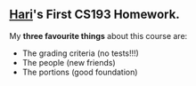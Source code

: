 ## [Hari](https://hariharish.netlify.app/)'s First CS193 Homework.

My **three favourite things** about this course are:
- The grading criteria (no tests!!!)
- The people (new friends)
- The portions (good foundation)
